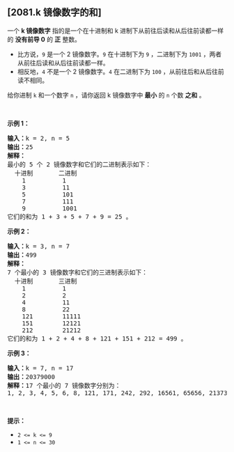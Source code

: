 ## [2081.k 镜像数字的和]
<p>一个 <strong>k 镜像数字</strong>&nbsp;指的是一个在十进制和 k 进制下从前往后读和从后往前读都一样的&nbsp;<strong>没有前导 0</strong>&nbsp;的&nbsp;<strong>正</strong>&nbsp;整数。</p>

<ul>
	<li>比方说，<code>9</code>&nbsp;是一个 2 镜像数字。<code>9</code>&nbsp;在十进制下为&nbsp;<code>9</code>&nbsp;，二进制下为&nbsp;<code>1001</code>&nbsp;，两者从前往后读和从后往前读都一样。</li>
	<li>相反地，<code>4</code>&nbsp;不是一个 2 镜像数字。<code>4</code>&nbsp;在二进制下为&nbsp;<code>100</code>&nbsp;，从前往后和从后往前读不相同。</li>
</ul>

<p>给你进制&nbsp;<code>k</code>&nbsp;和一个数字&nbsp;<code>n</code>&nbsp;，请你返回 k 镜像数字中 <strong>最小</strong> 的 <code>n</code>&nbsp;个数 <strong>之和</strong>&nbsp;。</p>

<p>&nbsp;</p>

<p><b>示例 1：</b></p>

<pre><b>输入：</b>k = 2, n = 5
<b>输出：</b>25
<strong>解释：
</strong>最小的 5 个 2 镜像数字和它们的二进制表示如下：
  十进制       二进制
    1          1
    3          11
    5          101
    7          111
    9          1001
它们的和为 1 + 3 + 5 + 7 + 9 = 25 。
</pre>

<p><strong>示例 2：</strong></p>

<pre><b>输入：</b>k = 3, n = 7
<b>输出：</b>499
<strong>解释：
</strong>7 个最小的 3 镜像数字和它们的三进制表示如下：
  十进制       三进制
    1          1
    2          2
    4          11
    8          22
    121        11111
    151        12121
    212        21212
它们的和为 1 + 2 + 4 + 8 + 121 + 151 + 212 = 499 。
</pre>

<p><strong>示例 3：</strong></p>

<pre><b>输入：</b>k = 7, n = 17
<b>输出：</b>20379000
<b>解释：</b>17 个最小的 7 镜像数字分别为：
1, 2, 3, 4, 5, 6, 8, 121, 171, 242, 292, 16561, 65656, 2137312, 4602064, 6597956, 6958596
</pre>

<p>&nbsp;</p>

<p><strong>提示：</strong></p>

<ul>
	<li><code>2 &lt;= k &lt;= 9</code></li>
	<li><code>1 &lt;= n &lt;= 30</code></li>
</ul>
